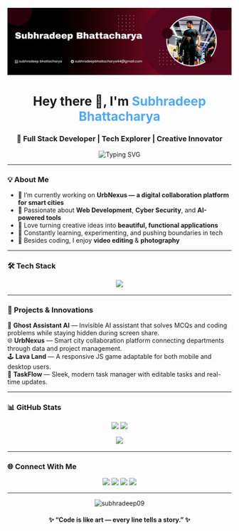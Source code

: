 ![logo](https://github.com/subhradeep09/subhradeep09/blob/main/Black%20and%20Red%20Gradient%20Professional%20LinkedIn%20Banner.png)


<!-- 👋 Hi, I’m Subhradeep Bhattacharya -->

<h1 align="center">Hey there 👋, I'm <span style="color:#4FA8F9;">Subhradeep Bhattacharya</span></h1>
<h3 align="center">🚀 Full Stack Developer | Tech Explorer | Creative Innovator</h3>

<p align="center">
  <img src="https://readme-typing-svg.demolab.com?font=Fira+Code&weight=600&size=22&pause=1000&color=4FA8F9&center=true&vCenter=true&width=600&lines=Building+cool+stuff+for+the+web;Turning+ideas+into+reality;Code.+Create.+Innovate." alt="Typing SVG" />
</p>

---

### 💡 About Me
- 🔭 I’m currently working on **UrbNexus — a digital collaboration platform for smart cities**  
- 🧠 Passionate about **Web Development**, **Cyber Security**, and **AI-powered tools**  
- 🎯 Love turning creative ideas into **beautiful, functional applications**  
- 🧩 Constantly learning, experimenting, and pushing boundaries in tech  
- 📸 Besides coding, I enjoy **video editing** & **photography**

---

### 🛠️ Tech Stack

<p align="center">
  <img src="https://skillicons.dev/icons?i=html,css,js,react,nextjs,nodejs,express,python,cpp,mongodb,git,github,vscode,linux,vercel" />
</p>

---

### 🧠 Projects & Innovations
💬 **Ghost Assistant AI** — Invisible AI assistant that solves MCQs and coding problems while staying hidden during screen share.  
🌐 **UrbNexus** — Smart city collaboration platform connecting departments through data and project management.  
🕹️ **Lava Land** — A responsive JS game adaptable for both mobile and desktop users.  
🧭 **TaskFlow** — Sleek, modern task manager with editable tasks and real-time updates.  

---

### 📊 GitHub Stats

<p align="center">
  <img width="48%" src="https://github-readme-stats.vercel.app/api?username=subhradeep09&show_icons=true&theme=tokyonight&hide_border=true" />
  <img width="48%" src="https://github-readme-streak-stats.herokuapp.com/?user=subhradeep09&theme=tokyonight&hide_border=true" />
</p>

<p align="center">
  <img src="https://github-readme-activity-graph.vercel.app/graph?username=subhradeep09&theme=react-dark&hide_border=true" />
</p>

---

### 🌐 Connect With Me

<p align="center">
  <a href="https://github.com/subhradeep09" target="_blank"><img src="https://skillicons.dev/icons?i=github" /></a>
  <a href="https://www.linkedin.com/in/subhradeep09" target="_blank"><img src="https://skillicons.dev/icons?i=linkedin" /></a>
  <a href="mailto:subhradeepb09@gmail.com" target="_blank"><img src="https://skillicons.dev/icons?i=gmail" /></a>
  <a href="https://subhradeep09.vercel.app" target="_blank"><img src="https://skillicons.dev/icons?i=vercel" /></a>
</p>

---

<p align="center">
  <img src="https://komarev.com/ghpvc/?username=subhradeep09&label=Profile+Views&color=4FA8F9&style=flat" alt="subhradeep09" />
</p>

<h4 align="center">✨ “Code is like art — every line tells a story.” ✨</h4>
